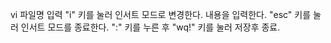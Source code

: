 vi 파일명 입력
"i" 키를 눌러 인서트 모드로 변경한다.
내용을 입력한다.
"esc" 키를 눌러 인서트 모드를 종료한다.
":" 키를 누른 후 "wq!" 키를 눌러 저장후 종료.
